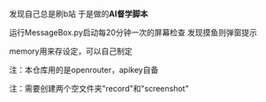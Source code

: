发现自己总是刷b站
于是做的**AI督学脚本**

运行MessageBox.py启动每20分钟一次的屏幕检查
发现摸鱼则弹窗提示

memory用来存设定，可以自己制定

注：本仓库用的是openrouter，apikey自备

注：需要创建两个空文件夹"record"和"screenshot"
